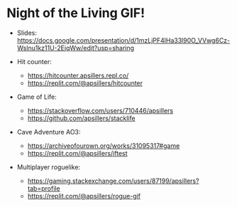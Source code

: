 # Night of the Living GIF!

* Slides: https://docs.google.com/presentation/d/1mzLjPF4lHa33l90O_VVwg6Cz-Wslnu1kz11U-2EjqWw/edit?usp=sharing

* Hit counter:
  * https://hitcounter.apsillers.repl.co/
  * https://replit.com/@apsillers/hitcounter

* Game of Life:
  * https://stackoverflow.com/users/710446/apsillers
  * https://github.com/apsillers/stacklife 

* Cave Adventure AO3:
  * https://archiveofourown.org/works/31095317#game
  * https://replit.com/@apsillers/iftest

* Multiplayer roguelike:
  * https://gaming.stackexchange.com/users/87199/apsillers?tab=profile 
  * https://replit.com/@apsillers/rogue-gif
